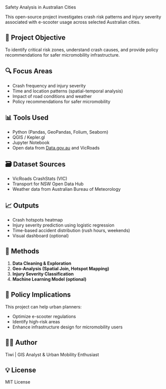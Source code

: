Safety Analysis in Australian Cities

This open-source project investigates crash risk patterns and injury severity associated with e-scooter usage across selected Australian cities.

## 🚦 Project Objective

To identify critical risk zones, understand crash causes, and provide policy recommendations for safer micromobility infrastructure.

## 🔍 Focus Areas

- Crash frequency and injury severity
- Time and location patterns (spatial-temporal analysis)
- Impact of road conditions and weather
- Policy recommendations for safer micromobility

## 📊 Tools Used

- Python (Pandas, GeoPandas, Folium, Seaborn)
- QGIS / Kepler.gl
- Jupyter Notebook
- Open data from [Data.gov.au](https://data.gov.au) and VicRoads

## 🗃️ Dataset Sources

- VicRoads CrashStats (VIC)
- Transport for NSW Open Data Hub
- Weather data from Australian Bureau of Meteorology

## 📈 Outputs

- Crash hotspots heatmap
- Injury severity prediction using logistic regression
- Time-based accident distribution (rush hours, weekends)
- Visual dashboard (optional)

## 📄 Methods

1. **Data Cleaning & Exploration**
2. **Geo-Analysis (Spatial Join, Hotspot Mapping)**
3. **Injury Severity Classification**
4. **Machine Learning Model (optional)**

## 📍 Policy Implications

This project can help urban planners:
- Optimize e-scooter regulations
- Identify high-risk areas
- Enhance infrastructure design for micromobility users

## 👩‍🔬 Author

Tiwi | GIS Analyst & Urban Mobility Enthusiast

## 💡 License

MIT License
